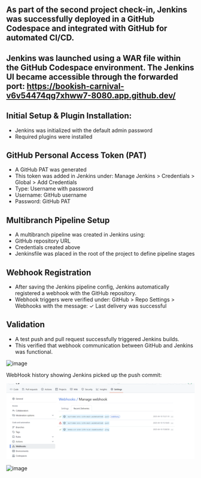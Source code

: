 ## As part of the second project check-in, Jenkins was successfully deployed in a GitHub Codespace and integrated with GitHub for automated CI/CD.

## Jenkins was launched using a WAR file within the GitHub Codespace environment. The Jenkins UI became accessible through the forwarded port: https://bookish-carnival-v6v54474qg7xhww7-8080.app.github.dev/

## Initial Setup & Plugin Installation: 
- Jenkins was initialized with the default admin password
- Required plugins were installed

## GitHub Personal Access Token (PAT)
- A GitHub PAT was generated 
- This token was added in Jenkins under: Manage Jenkins > Credentials > Global > Add Credentials
- Type: Username with password
- Username: GitHub username
- Password: GitHub PAT

## Multibranch Pipeline Setup
- A multibranch pipeline was created in Jenkins using:
- GitHub repository URL 
- Credentials created above
- Jenkinsfile was placed in the root of the project to define pipeline stages

## Webhook Registration
- After saving the Jenkins pipeline config, Jenkins automatically registered a webhook with the GitHub repository.
- Webhook triggers were verified under: GitHub > Repo Settings > Webhooks with the message: ✓ Last delivery was successful

## Validation
- A test push and pull request successfully triggered Jenkins builds.
- This verified that webhook communication between GitHub and Jenkins was functional.


![image](https://github.com/user-attachments/assets/3b06020a-2863-4c39-b2b6-a8018424d7ab)


WebHook history showing Jenkins picked up the push commit:

![](./Screenshots/jj-jenkins-webhook.png)

![image](https://github.com/user-attachments/assets/adc0aa91-0403-4aef-a560-f0ecc807fff0)



